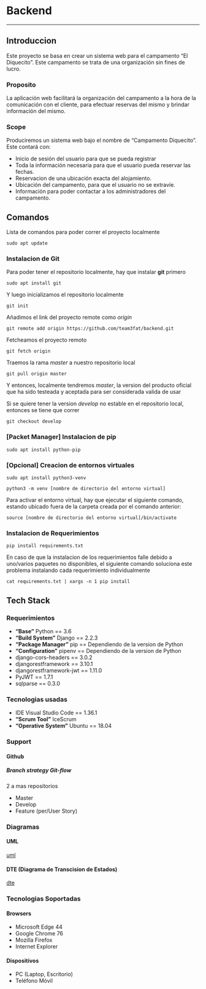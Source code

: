 # Backend

***

## Introduccion

Este proyecto se basa en crear un sistema web para el campamento “El Diquecito”. Este campamento se trata de una organización sin fines de lucro.

### Proposito

La aplicación web facilitará la organización del campamento a la hora de la comunicación con el cliente, para efectuar reservas del mismo y brindar información del mismo.

### Scope

Produciremos un sistema web bajo el nombre de “Campamento Diquecito”.  Este contará con:

- Inicio de sesión del usuario para que se pueda registrar
- Toda la información necesaria para que el usuario pueda reservar las fechas.
- Reservacion de una ubicación exacta del alojamiento.
- Ubicación del campamento, para que el usuario no se extravíe.
- Información para poder contactar a los administradores del campamento.

## Comandos

Lista de comandos para poder correr el proyecto localmente

`sudo apt update`

### Instalacion de Git

Para poder tener el repositorio localmente, hay que instalar **git** primero

`sudo apt install git`

Y luego inicializamos el repositorio localmente

`git init`

Añadimos el link del proyecto remote como *origin*

`git remote add origin https://github.com/team3fat/backend.git`

Fetcheamos el proyecto remoto

`git fetch origin`

Traemos la rama *master* a nuestro repositorio local

`git pull origin master`

Y entonces, localmente tendremos *master*, la version del producto oficial que ha sido testeada
y aceptada para ser considerada valida de usar

Si se quiere tener la version *develop* no estable en el repositorio local, entonces se tiene
que correr

`git checkout develop`

### [Packet Manager] Instalacion de pip

`sudo apt install python-pip`

### [Opcional] Creacion de entornos virtuales

`sudo apt install python3-venv`

`python3 -m venv [nombre de directorio del entorno virtual]`

Para activar el entorno virtual, hay que ejecutar el siguiente comando, estando ubicado fuera de la carpeta creada
por el comando anterior:

`source [nombre de directorio del entorno virtual]/bin/activate`

### Instalacion de Requerimientos

`pip install requirements.txt`

En caso de que la instalacion de los requerimientos falle debido a uno/varios paquetes no disponibles,
el siguiente comando soluciona este problema instalando cada requerimiento individualmente

`cat requirements.txt | xargs -n 1 pip install`

## Tech Stack

### Requerimientos

- **“Base”** Python == 3.6
- **“Build System”** Django == 2.2.3
- **“Package Manager”** pip == Dependiendo de la version de Python
- **“Configuration”** pipenv == Dependiendo de la version de Python
- django-cors-headers == 3.0.2
- djangorestframework == 3.10.1
- djangorestframework-jwt == 1.11.0
- PyJWT == 1.7.1
- sqlparse == 0.3.0

### Tecnologias usadas

- IDE Visual Studio Code == 1.36.1
- **“Scrum Tool”** IceScrum
- **“Operative System”** Ubuntu == 18.04

### Support

#### Github

##### Branch strategy Git-flow

2 a mas repositorios

- Master
- Develop
- Feature (per/User Story)

### Diagramas

#### UML

[uml](https://docs.google.com/drawings/d/1XqeEOYqTLx5LdtMM8u_Mby8EgA3s9WIHtVM6l_oG1R4/edit)

#### DTE (**D**iagrama de **T**ranscision de **E**stados)

[dte](https://docs.google.com/drawings/d/1BsCM58zch_OiY_SmOd51n7iqg-9ZTkE44gvu2-WZSHM/edit)

### Tecnologias Soportadas

#### Browsers

- Microsoft Edge 44
- Google Chrome 76
- Mozilla Firefox
- Internet Explorer

#### Dispositivos

- PC (Laptop, Escritorio)
- Teléfono Móvil

